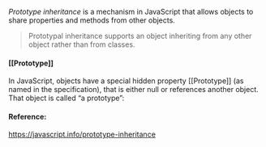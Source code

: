 

*Prototype inheritance* is a mechanism in JavaScript that allows objects to share properties and methods from other objects.

> Prototypal inheritance supports an object inheriting from any other object rather than from classes.

#### [[Prototype]]
In JavaScript, objects have a special hidden property [[Prototype]] (as named in the specification), that is either null or references another object. That object is called “a prototype”:

#### Reference:
https://javascript.info/prototype-inheritance
